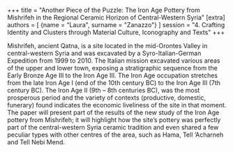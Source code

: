 +++
title = "Another Piece of the Puzzle: The Iron Age Pottery from Mishrifeh in the Regional Ceramic Horizon of Central-Western Syria"
[extra]
authors = [
    {name = "Laura", surname = "Zanazzo"}
]
session = "4. Crafting Identity and Clusters through Material Culture, Iconography and Texts"
+++

Mishrifeh, ancient Qatna, is a site located in the mid-Orontes Valley in central-western Syria and was excavated by a Syro-Italian-German Expedition from 1999 to 2010. The Italian mission excavated various areas of the upper and lower town, exposing a stratigraphic sequence from the Early Bronze Age III to the Iron Age III.
The Iron Age occupation stretches from the late Iron Age I (end of the 10th century BC) to the Iron Age III (7th century BC). The Iron Age II (9th – 8th centuries BC), was the most prosperous period and the variety of contexts (productive, domestic, funerary) found indicates the economic liveliness of the site in that moment. The paper will present part of the results of the new study of the Iron Age pottery from Mishrifeh; it will highlight how the site’s pottery was perfectly part of the central-western Syria ceramic tradition and even shared a few peculiar types with other centres of the area, such as Hama, Tell ‘Acharneh and Tell Nebi Mend.


